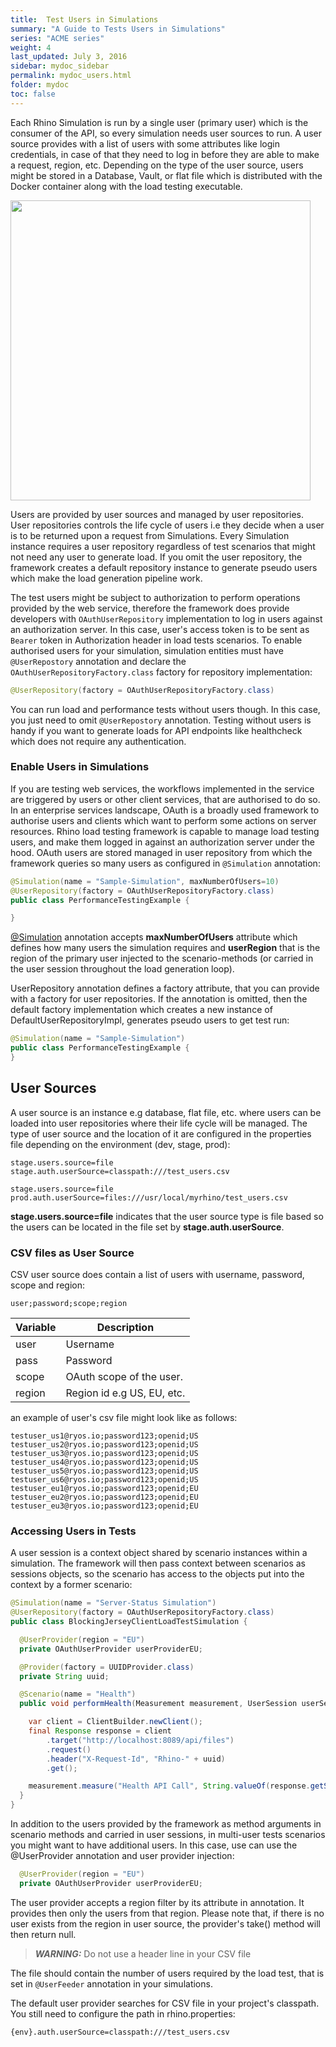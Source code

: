 ```yaml
---
title:  Test Users in Simulations
summary: "A Guide to Tests Users in Simulations"
series: "ACME series"
weight: 4
last_updated: July 3, 2016
sidebar: mydoc_sidebar
permalink: mydoc_users.html
folder: mydoc
toc: false
---
```


Each Rhino Simulation is run by a single user (primary user) which is the consumer of the API, so every simulation needs user sources to run. A user source provides with a list of users with some attributes like login credentials, in case of that they need to log in before they are able to make a request, region, etc. Depending on the type of the user source, users might be stored in a Database, Vault, or flat file which is distributed with the Docker container along with the load testing executable.


<img src="http://ryos.io/static/uml_users.jpg" style="width: 480px"/>

Users are provided by user sources and managed by user repositories. User repositories controls the life cycle of users i.e they decide when a user is to be returned upon a request from Simulations. Every Simulation instance requires a user repository regardless of test scenarios that might not need any user to generate load. If you omit the user repository, the framework creates a default repository instance to generate pseudo users which make the load generation pipeline work.

The test users might be subject to authorization to perform operations provided by the web service, therefore the framework does 
provide developers with `OAuthUserRepository` implementation to log in users against an 
authorization server. In this case, user's access token is to be sent as 
`Bearer` token in Authorization header in load tests scenarios. To enable authorised users for your simulation, simulation entities must have `@UserRepostory` annotation and declare the `OAuthUserRepositoryFactory.class` factory for repository implementation:

```java
@UserRepository(factory = OAuthUserRepositoryFactory.class)
```

You can run load and performance tests without users though. In this case, you just need to omit 
`@UserRepostory` annotation. Testing without users is handy if you want to 
generate loads for API endpoints like healthcheck which does not require any authentication.  

### Enable Users in Simulations

If you are testing web services, the workflows implemented in the service are triggered by users or other client services, that are authorised to do so. In an enterprise services landscape, OAuth is a broadly used framework to authorise users and clients which want to perform some actions on server resources. Rhino load testing framework is capable to manage load testing users, and make them logged in against an authorization server under the hood. OAuth users are stored managed in user repository from which the framework queries so many users as configured 
in `@Simulation` annotation:

```java
@Simulation(name = "Sample-Simulation", maxNumberOfUsers=10)
@UserRepository(factory = OAuthUserRepositoryFactory.class)
public class PerformanceTestingExample {

}
```

[@Simulation](http://ryos.io/static/javadocs/io/ryos/rhino/sdk/annotations/Simulation.html) annotation accepts **maxNumberOfUsers** attribute which defines how many users the simulation requires and **userRegion** that is the region of the primary user injected to the scenario-methods (or carried in the user session throughout the load generation loop). 

UserRepository annotation defines a factory attribute, that you can provide with a factory for user 
repositories. If the annotation is omitted, then the default factory implementation which creates a new instance of 
DefaultUserRepositoryImpl, generates pseudo users to get test run:

```java
@Simulation(name = "Sample-Simulation")
public class PerformanceTestingExample {
}
```

## User Sources

A user source is an instance e.g database, flat file, etc. where users can be loaded into user repositories where their life cycle will be managed. The type of user source and the location of it are configured in the properties file depending on the environment (dev, stage, prod):

```properties
stage.users.source=file
stage.auth.userSource=classpath:///test_users.csv

stage.users.source=file
prod.auth.userSource=files:///usr/local/myrhino/test_users.csv
```

**stage.users.source=file** indicates that the user source type is file based so the users can be located in the file set by **stage.auth.userSource**. 

### CSV files as User Source

CSV user source does contain a list of users with username, password, scope and region:

```
user;password;scope;region
```

| Variable  | Description  |
|---|---|
|  user | Username  |
|  pass |  Password |
|  scope | OAuth scope of the user.  |
|  region | Region id e.g US, EU, etc.  |

an example of user's csv file might look like as follows:
```
testuser_us1@ryos.io;password123;openid;US
testuser_us2@ryos.io;password123;openid;US
testuser_us3@ryos.io;password123;openid;US
testuser_us4@ryos.io;password123;openid;US
testuser_us5@ryos.io;password123;openid;US
testuser_us6@ryos.io;password123;openid;US
testuser_eu1@ryos.io;password123;openid;EU
testuser_eu2@ryos.io;password123;openid;EU
testuser_eu3@ryos.io;password123;openid;EU
```

### Accessing Users in Tests

A user session is a context object shared by scenario instances within a simulation. The framework will then pass context between scenarios as sessions objects, so the scenario has access to the objects put into the context by a former scenario:

```java
@Simulation(name = "Server-Status Simulation")
@UserRepository(factory = OAuthUserRepositoryFactory.class)
public class BlockingJerseyClientLoadTestSimulation {

  @UserProvider(region = "EU")
  private OAuthUserProvider userProviderEU;

  @Provider(factory = UUIDProvider.class)
  private String uuid;

  @Scenario(name = "Health")
  public void performHealth(Measurement measurement, UserSession userSession) {

    var client = ClientBuilder.newClient();
    final Response response = client
        .target("http://localhost:8089/api/files")
        .request()
        .header("X-Request-Id", "Rhino-" + uuid)
        .get();

    measurement.measure("Health API Call", String.valueOf(response.getStatus()));
  }
}

```

In addition to the users provided by the framework as method arguments in scenario methods and carried in user sessions, in multi-user tests scenarios you might want to have additional users. In this case, use can use the @UserProvider annotation and user provider injection: 

```java
  @UserProvider(region = "EU")
  private OAuthUserProvider userProviderEU;
```

The user provider accepts a region filter by its attribute in annotation. It provides then only the users from that region. Please note that, if there is no user exists from the region in user source, the provider's take() method will then return null.

> **_WARNING:_** Do not use a header line in your CSV file


The file should contain the number of users required by the load test, that is set in `@UserFeeder` annotation in your simulations. 

The default user provider searches for CSV file in your project's classpath. You still need to configure the path in rhino.properties:

```properties
{env}.auth.userSource=classpath:///test_users.csv
```